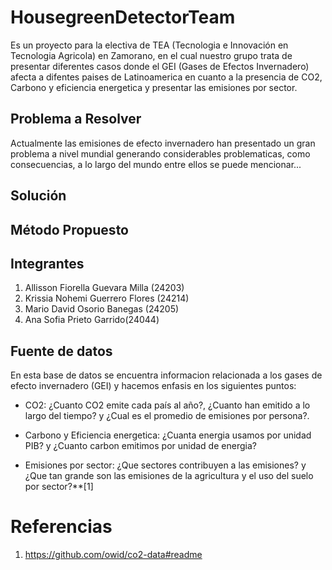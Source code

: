 # HousegreenDetectorTeam
Es un proyecto para la electiva de TEA (Tecnologia e Innovación en Tecnologia Agricola) en Zamorano, en el cual nuestro grupo trata de presentar diferentes casos donde el GEI (Gases de Efectos Invernadero) afecta a difentes paises de Latinoamerica en cuanto a la presencia de CO2, Carbono y eficiencia energetica y presentar las emisiones por sector.

## Problema a Resolver

Actualmente las emisiones de efecto invernadero han presentado un gran problema a nivel mundial generando considerables problematicas, como consecuencias, a lo largo del mundo entre ellos se puede mencionar...

## Solución

## Método Propuesto

## Integrantes
1. Allisson Fiorella Guevara Milla (24203)
2. Krissia Nohemi Guerrero Flores (24214)
3. Mario David Osorio Banegas (24205)
4. Ana Sofia Prieto Garrido(24044)

## Fuente de datos

En esta base de datos se encuentra informacion relacionada a los gases de efecto invernadero (GEI) y hacemos enfasis en los siguientes puntos:
- CO2: ¿Cuanto CO2 emite cada país al año?, ¿Cuanto han emitido a lo largo del tiempo? y ¿Cual es el promedio de emisiones por persona?.

- Carbono y Eficiencia energetica: ¿Cuanta energia usamos por unidad PIB? y ¿Cuanto carbon emitimos por unidad de energia?

- Emisiones por sector: ¿Que sectores contribuyen a las emisiones? y ¿Que tan grande son las emisiones de la agricultura y el uso del suelo por sector?**[1]

# Referencias

1. https://github.com/owid/co2-data#readme 
